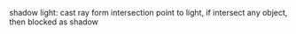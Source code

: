 shadow light: cast ray form intersection point to light, if intersect any object, then blocked as shadow
